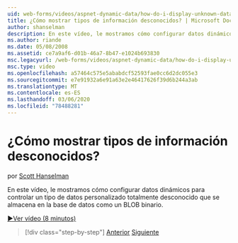 ```yaml
---
uid: web-forms/videos/aspnet-dynamic-data/how-do-i-display-unknown-datatypes
title: ¿Cómo mostrar tipos de información desconocidos? | Microsoft Docs
author: shanselman
description: En este vídeo, le mostramos cómo configurar datos dinámicos para controlar un tipo de datos personalizado totalmente desconocido que se almacena en la base de datos como un BLOB binario.
ms.author: riande
ms.date: 05/08/2008
ms.assetid: ce7a9af6-d01b-46a7-8b47-e1024b693830
msc.legacyurl: /web-forms/videos/aspnet-dynamic-data/how-do-i-display-unknown-datatypes
msc.type: video
ms.openlocfilehash: a57464c575e5ababdcf52593fae0cc6d2dc055e3
ms.sourcegitcommit: e7e91932a6e91a63e2e46417626f39d6b244a3ab
ms.translationtype: MT
ms.contentlocale: es-ES
ms.lasthandoff: 03/06/2020
ms.locfileid: "78488281"
---
```

# <a name="how-do-i-display-unknown-datatypes"></a>¿Cómo mostrar tipos de información desconocidos?

por [Scott Hanselman](https://github.com/shanselman)

En este vídeo, le mostramos cómo configurar datos dinámicos para controlar un tipo de datos personalizado totalmente desconocido que se almacena en la base de datos como un BLOB binario.

[&#9654;Ver vídeo (8 minutos)](https://channel9.msdn.com/Blogs/ASP-NET-Site-Videos/how-do-i-display-unknown-datatypes)

> [!div class="step-by-step"]
> [Anterior](how-do-i-make-custom-pages.md)
> [Siguiente](how-do-i-use-a-dynamiccontrol-in-listview-and-detailsview-controls.md)
